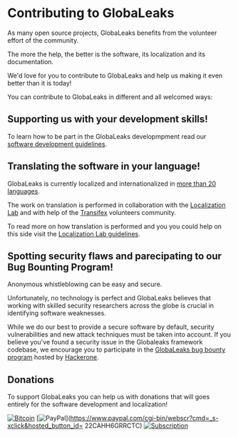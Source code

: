 # Contributing to GlobaLeaks
As many open source projects, GlobaLeaks benefits from the volunteer effort of the community.

The more the help, the better is the software, its localization and its documentation.

We'd love for you to contribute to GlobaLeaks and help us making it even better than it is today!

You can contribute to GlobaLeaks in different and all welcomed ways:

## Supporting us with your development skills!
To learn how to be part in the GlobaLeaks developmpment read our [software development guidelines](https://github.com/globaleaks/GlobaLeaks/wiki#software-development).

## Translating the software in your language!
GlobaLeaks is currently localized and internationalized in [more than 20 languages](https://www.transifex.com/projects/p/globaleaks/).

The work on translation is performed in collaboration with the [Localization Lab](http://www.localizationlab.org) and with help of the [Transifex](https://www.transifex.com/projects/p/globaleaks/) volunteers community.

To read more on how translation is performed and you you could help on this side visit the [Localization Lab guidelines](http://www.localizationlab.org/translator-getting-started-guide).

## Spotting security flaws and parecipating to our Bug Bounting Program!
Anonymous whistleblowing can be easy and secure.

Unfortunately, no technology is perfect and GlobaLeaks believes that working with skilled security researchers across the globe is crucial in identifying software weaknesses.

While we do our best to provide a secure software by default, security vulnerabilities and new attack techniques must be taken into account. If you believe you've found a security issue in the Globaleaks framework codebase, we encourage you to participate in the [GlobaLeaks bug bounty program](https://hackerone.com/globaleaks) hosted by [Hackerone](https://hackerone.com/globaleaks).


## Donations
To support GlobaLeaks you can help us with donations that will goes entirely for the software development and localization!

[![Bitcoin](https://bitpay.com/img/donate-button-sm.png)](https://www.globaleaks.org/bitcoin.html) 
[![PayPal](https://www.paypalobjects.com/en_US/i/btn/x-click-butcc-donate.gif)](https://www.paypal.com/cgi-bin/webscr?cmd=_s-xclick&hosted_button_id= 22CAHH6GRRCTC)
[![Subscription](https://www.paypalobjects.com/en_US/i/btn/btn_subscribeCC_LG.gif)](https://globaleaks.org/paypal.html)

